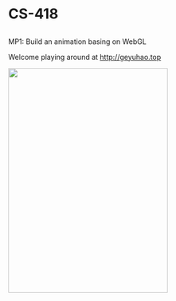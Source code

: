 # CS-418

##
MP1: Build an animation basing on WebGL

Welcome playing around at http://geyuhao.top

<img width="320" height="450" src="https://github.com/Geyuhao/CS-418/blob/main/img/mp1.gif"/>
